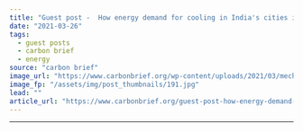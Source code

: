 ```yaml
---
title: "Guest post -  How energy demand for cooling in India's cities is changing"
date: "2021-03-26"
tags: 
  - guest posts
  - carbon brief
  - energy
source: "carbon brief"
image_url: "https://www.carbonbrief.org/wp-content/uploads/2021/03/mechanic-uses-a-hammer-to-fix-steel-guard-of-an-electric-fan-inside-a-shop-in-Mumbai-583x372.jpg"
image_fp: "/assets/img/post_thumbnails/191.jpg"
lead: ""
article_url: "https://www.carbonbrief.org/guest-post-how-energy-demand-for-cooling-in-indias-cities-is-changing"
---
```


---
